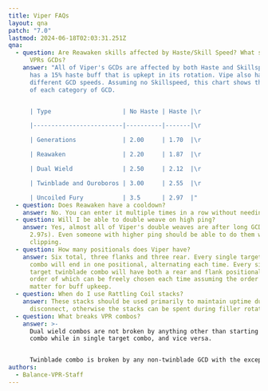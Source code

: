 ```yaml
---
title: Viper FAQs
layout: qna
patch: "7.0"
lastmod: 2024-06-18T02:03:31.251Z
qna:
  - question: Are Reawaken skills affected by Haste/Skill Speed? What speeds are
      VPRs GCDs?
    answer: "A﻿ll of Viper's GCDs are affected by both Haste and Skillspeed. Viper
      has a 15% haste buff that is upkept in its rotation. Vipe also has five
      different GCD speeds. Assuming no Skillspeed, this chart shows the speed
      of each category of GCD.


      | Type                    | No Haste | Haste |\r

      |-------------------------|----------|-------|\r

      | Generations             | 2.00     | 1.70  |\r

      | Reawaken                | 2.20     | 1.87  |\r

      | Dual Wield              | 2.50     | 2.12  |\r

      | Twinblade and Ouroboros | 3.00     | 2.55  |\r

      | Uncoiled Fury           | 3.5      | 2.97  |"
  - question: Does Reawaken have a cooldown?
    answer: N﻿o. You can enter it multiple times in a row without needing fillers.
  - question: Will I be able to double weave on high ping?
    answer: Y﻿es, almost all of Viper's double weaves are after long GCDs (2.55 or
      2.97s). Even someone with higher ping should be able to do them without
      clipping.
  - question: How many positionals does Viper have?
    answer: S﻿ix total, three flanks and three rear. Every single target dual wield
      combo will end in one positional, alternating each time. Every single
      target twinblade combo will have both a rear and flank positional, the
      order of which can be freely chosen each time assuming the order doesn't
      matter for buff upkeep.
  - question: When do I use Rattling Coil stacks?
    answer: These stacks should be used primarily to maintain uptime during a melee
      disconnect, otherwise the stacks can be spent during filler rotation.
  - question: What breaks VPR combos?
    answer: >-
      Dual wield combos are not broken by anything other than starting the AoE
      combo while in single target combo, and vice versa. 


      Twinblade combo is broken by any non-twinblade GCD with the exception of Writhing Snap and Uncoiled Fury. This means you cannot Reawaken during twinblade! Twinblade combos are also broken by starting the AoE version while in single target combo, and vice versa.
authors:
  - Balance-VPR-Staff
---
```

